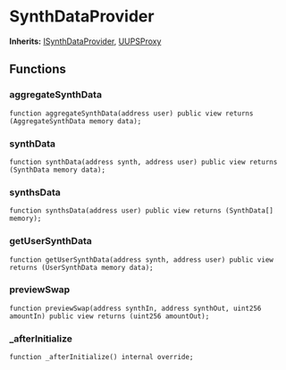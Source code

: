 # SynthDataProvider


**Inherits:**
[ISynthDataProvider](/src/interface/platforms/synths/ISynthDataProvider.sol/interface.ISynthDataProvider.md), [UUPSProxy](/src/common/_UUPSProxy.sol/abstract.UUPSProxy.md)


## Functions
### aggregateSynthData


```solidity
function aggregateSynthData(address user) public view returns (AggregateSynthData memory data);
```

### synthData


```solidity
function synthData(address synth, address user) public view returns (SynthData memory data);
```

### synthsData


```solidity
function synthsData(address user) public view returns (SynthData[] memory);
```

### getUserSynthData


```solidity
function getUserSynthData(address synth, address user) public view returns (UserSynthData memory data);
```

### previewSwap


```solidity
function previewSwap(address synthIn, address synthOut, uint256 amountIn) public view returns (uint256 amountOut);
```

### _afterInitialize


```solidity
function _afterInitialize() internal override;
```

